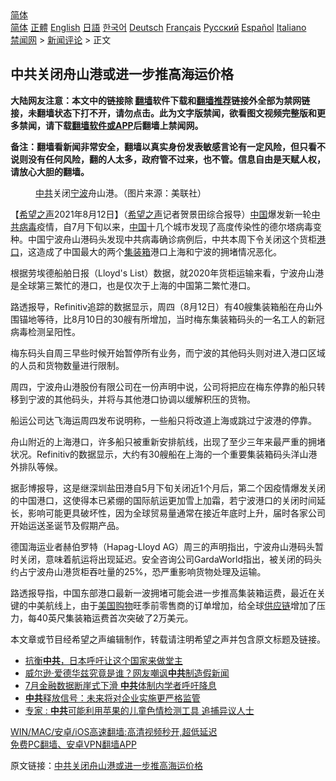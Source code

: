  <!-- 面包屑导航 --> <div class="breadcrumb"><!-- GTranslate: https://gtranslate.io/ -->  <div class="switcher notranslate">  <div class="selected">  <a href="#" onclick="return false;"> 简体</a>  </div>  <div class="option">  <a href="https://www.bannedbook.org" onclick="doGTranslate('zh-CN|zh-CN');jQuery('div.switcher div.selected a').html(jQuery(this).html());return false;" title="简体中文" class="nturl selected"> 简体</a>  <a href="https://www.bannedbook.org/zh-tw/" onclick="doGTranslate('zh-CN|zh-TW');jQuery('div.switcher div.selected a').html(jQuery(this).html());return false;" title="繁體中文" class="nturl"> 正體</a>  <a href="https://www.bannedbook.org/en/" onclick="doGTranslate('zh-CN|en');jQuery('div.switcher div.selected a').html(jQuery(this).html());return false;" title="English" class="nturl"> English</a>  <a href="https://www.bannedbook.org/ja/" onclick="doGTranslate('zh-CN|ja');jQuery('div.switcher div.selected a').html(jQuery(this).html());return false;" title="日本語" class="nturl"> 日語</a>  <a href="https://www.bannedbook.org/ko/" onclick="doGTranslate('zh-CN|ko');jQuery('div.switcher div.selected a').html(jQuery(this).html());return false;" title="한국어" class="nturl"> 한국어</a>  <a href="https://www.bannedbook.org/de/" onclick="doGTranslate('zh-CN|de');jQuery('div.switcher div.selected a').html(jQuery(this).html());return false;" title="Deutsch" class="nturl"> Deutsch</a>  <a href="https://www.bannedbook.org/fr/" onclick="doGTranslate('zh-CN|fr');jQuery('div.switcher div.selected a').html(jQuery(this).html());return false;" title="Français" class="nturl"> Français</a>  <a href="https://www.bannedbook.org/ru/" onclick="doGTranslate('zh-CN|ru');jQuery('div.switcher div.selected a').html(jQuery(this).html());return false;" title="Русский" class="nturl"> Русский</a>  <a href="https://www.bannedbook.org/es/" onclick="doGTranslate('zh-CN|es');jQuery('div.switcher div.selected a').html(jQuery(this).html());return false;" title="Español" class="nturl"> Español</a>  <a href="https://www.bannedbook.org/it/" onclick="doGTranslate('zh-CN|it');jQuery('div.switcher div.selected a').html(jQuery(this).html());return false;" title="Italiano" class="nturl"> Italiano</a>  </div>  </div>      <div class='breadcrumb-sub'><!-- Breadcrumb NavXT 6.3.0 --> <a href="https://www.bannedbook.org/" class="home">禁闻网</a> &gt; <a href="https://www.bannedbook.org/bnews/comments/" class="category">新闻评论</a> &gt; 正文</div></div><h2>中共关闭舟山港或进一步推高海运价格</h2> <p class="notice"><b>大陆网友注意：本文中的链接除 <a href="https://github.com/bannedbook/fanqiang" >翻墙</a>软件下载和<a href="https://github.com/killgcd/justmysocks/blob/master/README.md">翻墙推荐</a>链接外全部为禁网链接，未翻墙状态下打不开，请勿点击。此为文字版禁闻，欲看图文视频完整版和更多禁闻，请下载<a href="https://github.com/bannedbook/fanqiang">翻墙软件或APP</a>后翻墙上禁闻网。</p><p>备注：翻墙看新闻非常安全，翻墙以真实身份发表敏感言论有一定风险，但只看不说则没有任何风险，翻的人太多，政府管不过来，也不管。信息自由是天赋人权，请放心大胆的翻墙。</b></p>  <div class="entry"> <figure> <p><figcaption><a href="https://www.bannedbook.org/bnews/tag/%e4%b8%ad%e5%85%b1/" class="st_tag internal_tag" rel="tag" title="标签 中共 下的日志">中共</a>关闭<a href="https://www.bannedbook.org/bnews/tag/%e5%ae%81%e6%b3%a2/" class="st_tag internal_tag" rel="tag" title="标签 宁波 下的日志">宁波</a>舟山港。（图片来源：美联社）</figcaption></figure> <p>【<span class='wp_keywordlink_affiliate'><a href="https://www.soundofhope.org" title="希望之声" target="_blank">希望之声</a></span>2021年8月12日】（<a href="https://www.bannedbook.org/bnews/tag/%e5%b8%8c%e6%9c%9b%e4%b9%8b%e5%a3%b0/" class="st_tag internal_tag" rel="tag" title="标签 希望之声 下的日志">希望之声</a>记者贺景田综合报导）<span class='wp_keywordlink_affiliate'><a href="https://www.bannedbook.org/" title="中国" target="_blank">中国</a></span>爆发新一轮<a href="https://www.bannedbook.org/bnews/tag/%e4%b8%ad%e5%85%b1%e7%97%85%e6%af%92/" class="st_tag internal_tag" rel="tag" title="标签 中共病毒 下的日志">中共病毒</a>疫情，自7月下旬以来，<a href="https://www.bannedbook.org/bnews/tag/%E4%B8%AD%E5%9B%BD/" class="st_tag internal_tag" rel="tag" title="标签 中国 下的日志">中国</a>十几个城市发现了高度传染性的德尔塔病毒变种。中国宁波舟山港码头发现中共病毒确诊病例后，中共本周下令关闭这个货柜<a href="https://www.bannedbook.org/bnews/tag/%E6%B8%AF%E5%8F%A3/" class="st_tag internal_tag" rel="tag" title="标签 港口 下的日志">港口</a>，这造成了中国最大的两个<a href="https://www.bannedbook.org/bnews/tag/%E9%9B%86%E8%A3%85%E7%AE%B1/" class="st_tag internal_tag" rel="tag" title="标签 集装箱 下的日志">集装箱</a>港口上海和宁波的拥堵情况恶化。</p> <p>根据劳埃德船舶日报（Lloyd&#x27;s List）数据，就2020年货柜运输来看，宁波舟山港是全球第三繁忙的港口，也是仅次于上海的中国第二繁忙港口。</p> <p>路透报导，Refinitiv追踪的数据显示，周四（8月12日）有40艘集装箱船在舟山外围锚地等待，比8月10日的30艘有所增加，当时梅东集装箱码头的一名工人的新冠病毒检测呈阳性。</p>  <p>梅东码头自周三早些时候开始暂停所有业务，而宁波的其他码头则对进入港口区域的人员和货物数量进行限制。</p> <p>周四，宁波舟山港股份有限公司在一份声明中说，公司将把应在梅东停靠的船只转移到宁波的其他码头，并将与其他港口协调以缓解积压的货物。</p> <p>船运公司达飞海运周四发布说明称，一些船只将改道上海或跳过宁波港的停靠。</p>  <p>舟山附近的上海港口，许多船只被重新安排航线，出现了至少三年来最严重的拥堵状况。Refinitiv的数据显示，大约有30艘船在上海的一个重要集装箱码头洋山港外排队等候。</p> <p>据彭博报导，这是继深圳盐田港自5月下旬关闭近1个月后，第二个因疫情爆发关闭的中国港口，这使得本已紧绷的国际航运更加雪上加霜，若宁波港口的关闭时间延长，影响可能更具破坏性，因为全球贸易量通常在接近年底时上升，届时各家公司开始运送圣诞节及假期产品。</p> <p>德国海运业者赫伯罗特（Hapag-Lloyd AG）周三的声明指出，宁波舟山港码头暂时关闭，意味着航运将出现延迟。安全咨询公司GardaWorld指出，被关闭的码头约占宁波舟山港货柜吞吐量的25%，恐严重影响货物处理及运输。</p>  <p>路透报导指，中国东部港口最新一波拥堵可能会进一步推高集装箱运费，最近在关键的中美航线上，由于<a href="https://www.bannedbook.org/bnews/tag/%E7%BE%8E%E5%9B%BD%E8%B4%AD%E7%89%A9/" class="st_tag internal_tag" rel="tag" title="标签 美国购物 下的日志">美国购物</a>旺季前零售商的订单增加，给全球<a href="https://www.bannedbook.org/bnews/tag/%E4%BE%9B%E5%BA%94%E9%93%BE/" class="st_tag internal_tag" rel="tag" title="标签 供应链 下的日志">供应链</a>增加了压力，每40英尺集装箱运费首次突破了2万美元。</p> <p>本文章或节目经希望之声编辑制作，转载请注明希望之声并包含原文标题及链接。 </p> <ul class='op-related-articles' title='相关阅读'> <li><a href='https://www.bannedbook.org/bnews/cbnews/20210813/1605360.html' target='_blank'>抗衡<b>中共</b>，日本呼吁让这个国家来做堂主</a></li> <li><a href='https://www.bannedbook.org/bnews/ssgc/20210813/1605337.html' target='_blank'>威尔逊·爱德华兹究竟是谁？网友嘲讽<b>中共</b>制造假新闻</a></li> <li><a href='https://www.bannedbook.org/bnews/comments/20210813/1605332.html' target='_blank'>7月金融数据断崖式下滑 <b>中共</b>体制内学者呼吁降息</a></li> <li><a href='https://www.bannedbook.org/bnews/comments/20210813/1605299.html' target='_blank'><b>中共</b>释放信号：未来将对企业实施更严格监管</a></li> <li><a href='https://www.bannedbook.org/bnews/cnnews/20210813/1605293.html' target='_blank'>专家 : <b>中共</b>可能利用苹果的儿童色情检测工具 追捕异议人士</a></li> </ul> <p class="texttj"> <a href="https://github.com/bannedbook/fanqiang/wiki/V2ray%E6%9C%BA%E5%9C%BA" target="_blank">WIN/MAC/安卓/iOS高速翻墙:高清视频秒开,超低延迟</a><br/> <a href="https://github.com/bannedbook/fanqiang/wiki/%E7%A6%81%E9%97%BB%E7%BD%91%E5%AE%89%E5%8D%93%E7%BF%BB%E5%A2%99%E6%96%B0%E9%97%BBAPP" target="_blank">免费PC翻墙、安卓VPN翻墙APP</a></p> <p>原文链接：<a class="src_link"  href="https://www.soundofhope.org/post/534881" target="_blank">中共关闭舟山港或进一步推高海运价格</a></p><a name='sharetosocial'></a>  <div style="margin-bottom:5px;padding-bottom:5px;clear:both"> <div id="archive-pix-1" class="banner-ads"> <!-- AuctionX Display platform tag START --> <div id="26318x728x90x621x_ADSLOT2" clicktrack="%%CLICK_URL_ESC%%"></div> <!-- AuctionX Display platform tag END --> </div> <div id="archive-pix-2" class="banner-ads"> <!-- AuctionX Display platform tag START --> <div id="26315x300x250x621x_ADSLOT2" clicktrack="%%CLICK_URL_ESC%%"></div> <!-- AuctionX Display platform tag END --> </div> </div>  <div id="archive-pix-1" class="banner-ads"> <!-- AuctionX Display platform tag START --> <div id="26318x728x90x621x_ADSLOT3" clicktrack="%%CLICK_URL_ESC%%"></div> <!-- AuctionX Display platform tag END --> </div> </div><!--END ENTRY--> 